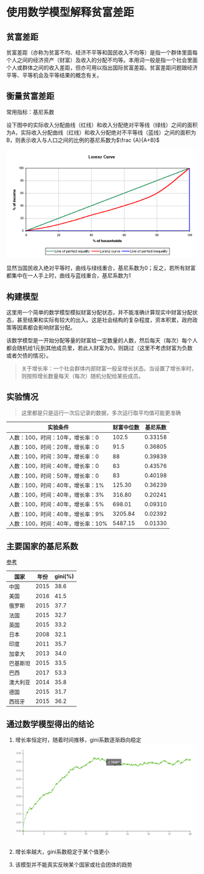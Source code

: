# 使用数学模型解释贫富差距

## 贫富差距

贫富差距（亦称为贫富不均、经济不平等和国民收入不均等）是指一个群体里面每个人之间的经济资产（财富）及收入的分配不均等。本用词一般是指一个社会里面个人或群体之间的收入差距，但亦可用以指出国际贫富差距。贫富差距问题跟经济平等、平等机会及平等结果的概念有关。

## 衡量贫富差距

常用指标：基尼系数

设下图中的实际收入分配曲线（红线）和收入分配绝对平等线（绿线）之间的面积为A，实际收入分配曲线（红线）和收入分配绝对不平等线（蓝线）之间的面积为B，则表示收入与人口之间的比例的基尼系数为$\frac {A}{A+B}$

![img](./assets/gini.png)

显然当国民收入绝对平等时，曲线与绿线重合，基尼系数为0；反之，若所有财富都集中在一人手上时，曲线与蓝线重合，基尼系数为1

## 构建模型

这里用一个简单的数学模型模拟财富分配状态，并不能准确计算现实中财富分配状态，甚至结果和实际有较大的出入。这是社会结构的复杂程度，资本积累，政府政策等因素都会影响财富分配。

该数学模型是一开始分配等量的财富给一定数量的人数，然后每天（每次）每个人都会随机给1元到其他成员里，若此人财富为0，则跳过（这里不考虑财富为负数或者欠债的情况）。

> 关于增长率：一个社会群体内部财富一般呈增长状态。当设置了增长率时，则按照增长数量每天（每次）随机分配给某些成员。

## 实验情况

> 这里都是只是运行一次后记录的数据，多次运行取平均值可能更准确

|实验条件|财富中位数|基尼系数|
|---|---|---|
|人数：100，时间：10年，增长率：0|102.5|0.33158|
|人数：100，时间：20年，增长率：0|91.5|0.36805|
|人数：100，时间：30年，增长率：0|88|0.39839|
|人数：100，时间：40年，增长率：0|83|0.43576|
|人数：100，时间：50年，增长率：0|83|0.40198|
|人数：100，时间：40年，增长率：1%|125.30|0.36239|
|人数：100，时间：40年，增长率：3%|316.80|0.20241|
|人数：100，时间：40年，增长率：5%|698.01|0.09310|
|人数：100，时间：40年，增长率：9%|3205.84|0.02392|
|人数：100，时间：40年，增长率：10%|5487.15|0.01330|

## 主要国家的基尼系数

[参考](https://data.worldbank.org.cn/indicator/si.pov.gini)

|国家|年份|gini(%)|
|---|---|---|
|中国|2015|38.6|
|美国|2016|41.5|
|俄罗斯|2015|37.7|
|法国|2015|32.7|
|英国|2015|33.2|
|日本|2008|32.1|
|印度|2011|35.7|
|加拿大|2013|34.0|
|巴基斯坦|2015|33.5|
|巴西|2017|53.3|
|澳大利亚|2014|35.8|
|德国|2015|31.7|
|西班牙|2015|36.2|

## 通过数学模型得出的结论

1. 增长率恒定时，随着时间推移，gini系数逐渐趋向稳定
![img](./assets/gini-line.png)

2. 增长率越大，gini系数稳定于某个值更小

3. 该模型并不能真实反映某个国家或社会团体的趋势


